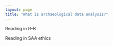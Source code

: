 ```yaml
---
layout: page
title: "What is archaeological data analysis?"
---
```


Reading in R-B

Reading in SAA ethics
